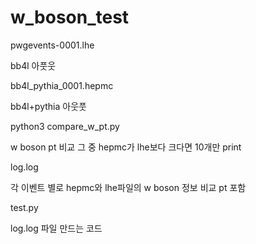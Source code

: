 # w_boson_test

pwgevents-0001.lhe

bb4l 아풋웃

bb4l_pythia_0001.hepmc

bb4l+pythia 아웃풋

python3 compare_w_pt.py

w boson pt 비교 그 중 hepmc가 lhe보다 크다면 10개만 print

log.log

각 이벤트 별로 hepmc와 lhe파일의 w boson 정보 비교 pt 포함

test.py 

log.log 파일 만드는 코드



